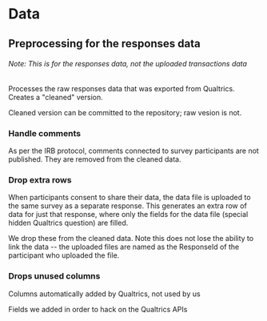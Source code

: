 # Data

## Preprocessing for the responses data

###### Note: This is for the responses data, not the uploaded transactions data

Processes the raw responses data that was exported from Qualtrics. Creates a "cleaned" version.

Cleaned version can be committed to the repository; raw vesion is not.



### Handle comments

As per the IRB protocol, comments connected to survey participants are not published. They are removed from the cleaned data. 

### Drop extra rows

When participants consent to share their data, the data file is uploaded to the same survey as a separate response. This generates an extra row of data for just that response, where only the fields for the data file (special hidden Qualtrics question) are filled.

We drop these from the cleaned data.
Note this does not lose the ability to link the data -- the uploaded files are named as the ResponseId of the participant who uploaded the file.


### Drops unused columns

Columns automatically added by Qualtrics, not used by us

Fields we added in order to hack on the Qualtrics APIs
